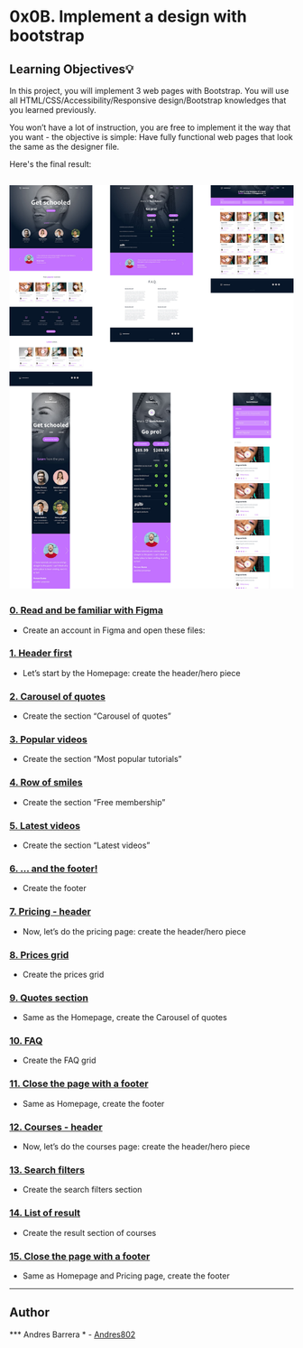 # 0x0B. Implement a design with bootstrap

## Learning Objectives:bulb:

In this project, you will implement 3 web pages with Bootstrap. You will use all HTML/CSS/Accessibility/Responsive design/Bootstrap knowledges that you learned previously.

You won’t have a lot of instruction, you are free to implement it the way that you want - the objective is simple: Have fully functional web pages that look the same as the designer file.

Here's the final result:

![Final result](https://raw.githubusercontent.com/Andres802/holberton-smiling-school/master/images/holberton-smiling-school.jpg)
---

### [0. Read and be familiar with Figma](./README.md)
* Create an account in Figma and open these files:


### [1. Header first](./0-homepage.html)
* Let’s start by the Homepage: create the header/hero piece


### [2. Carousel of quotes](./1-homepage.html)
* Create the section “Carousel of quotes”


### [3. Popular videos](./2-homepage.html)
* Create the section “Most popular tutorials”


### [4. Row of smiles](./3-homepage.html)
* Create the section “Free membership”


### [5. Latest videos](./4-homepage.html)
* Create the section “Latest videos”


### [6. ... and the footer!](./homepage.html)
* Create the footer


### [7. Pricing - header](./0-pricing.html)
* Now, let’s do the pricing page: create the header/hero piece


### [8. Prices grid](./1-pricing.html)
* Create the prices grid


### [9. Quotes section](./2-pricing.html)
* Same as the Homepage, create the Carousel of quotes


### [10. FAQ](./3-pricing.html)
* Create the FAQ grid


### [11. Close the page with a footer](./pricing.html)
* Same as Homepage, create the footer


### [12. Courses - header](./0-courses.html)
* Now, let’s do the courses page: create the header/hero piece


### [13. Search filters](./1-courses.html)
* Create the search filters section


### [14. List of result](./2-courses.html)
* Create the result section of courses


### [15. Close the page with a footer](./courses.html)
* Same as Homepage and Pricing page, create the footer

---

## Author
*** Andres Barrera * - [Andres802](github.com/Andres802)
